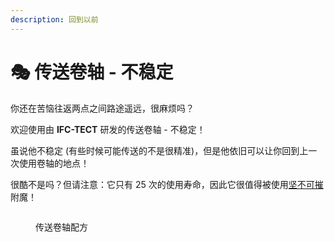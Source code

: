 ```yaml
---
description: 回到以前
---
```


# 🎭 传送卷轴 - 不稳定

你还在苦恼往返两点之间路途遥远，很麻烦吗？

欢迎使用由 **IFC-TECT** 研发的传送卷轴 - 不稳定！

虽说他不稳定 (有些时候可能传送的不是很精准)，但是他依旧可以让你回到上一次使用卷轴的地点！

很酷不是吗？但请注意：它只有 25 次的使用寿命，因此它很值得被使用[坚不可摧](../../../fu-mo-ji-chu-zhi-shi/fu-mo-geng-duo-fu-mo-shu.md)附魔！

<figure><img src="https://4782.kstore.space/wiki_gif/%E4%BC%A0%E9%80%81%E5%8D%B7%E8%BD%B4-%E4%B8%8D%E7%A8%B3%E5%AE%9A.png" alt=""><figcaption><p>传送卷轴配方</p></figcaption></figure>

